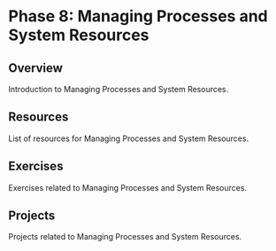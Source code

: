# Phase 8: Managing Processes and System Resources

## Overview

Introduction to Managing Processes and System Resources.

## Resources

List of resources for Managing Processes and System Resources.

## Exercises

Exercises related to Managing Processes and System Resources.

## Projects

Projects related to Managing Processes and System Resources.
